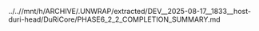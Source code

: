 ../..//mnt/h/ARCHIVE/.UNWRAP/extracted/DEV__2025-08-17__1833__host-duri-head/DuRiCore/PHASE6_2_2_COMPLETION_SUMMARY.md